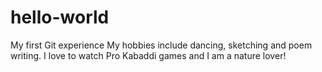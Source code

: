 # hello-world
My first Git experience
My hobbies include dancing, sketching and poem writing.
I love to watch Pro Kabaddi games and I am a nature lover!
